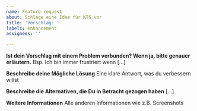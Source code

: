 ```yaml
---
name: Feature request
about: Schlage eine Idee für KTG vor
title: 'Vorschlag: '
labels: enhancement
assignees: ''

---
```


**Ist dein Vorschlag mit einem Problem verbunden? Wenn ja, bitte genauer erläutern.**
Bsp. Ich bin immer frustriert wenn [...]

**Beschreibe deine Mögliche Lösung**
Eine klare Antwort, was du verbessern willst

**Beschreibe die Alternativen, die Du in Betracht gezogen haben**
[...]

**Weitere Informationen**
Alle anderen Informationen wie z.B. Screenshots
